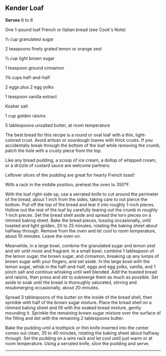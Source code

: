 ﻿## Kender Loaf

**Serves** 6 to 8

One 1-pound loaf French or Italian bread (see Cook's Note)

⅓ cup granulated sugar

2 teaspoons finely grated lemon or orange zest

⅓ cup light brown sugar

1 teaspoon ground cinnamon

1¾ cups half-and-half

2 eggs plus 2 egg yolks

1 teaspoon vanilla extract

Kosher salt

1 cup golden raisins

5 tablespoons unsalted butter, at room temperature

The best bread for this recipe is a round or oval loaf with a thin, light-colored crust. Avoid artisan or sourdough loaves with thick crusts. If you accidentally break through the bottom of the loaf while removing the crumb, patch the hole with a crusty piece from the top.

Like any bread pudding, a scoop of ice cream, a dollop of whipped cream, or a drizzle of custard sauce are welcome partners.

Leftover slices of the pudding are great for hearty French toast!

With a rack in the middle position, preheat the oven to 350°F.

With the loaf right-side up, use a serrated knife to cut around the perimeter of the bread, about 1 inch from the sides, taking care to not pierce the bottom. Pull off the top of the bread and tear it into roughly 1-inch pieces. Hollow out the rest of the loaf by carefully tearing out the crumb in roughly 1-inch pieces. Set the bread shell aside and spread the torn pieces on a rimmed baking sheet. Bake the bread pieces, tossing occasionally, until toasted and light golden, 20 to 25 minutes, rotating the baking sheet about halfway through. Remove from the oven and let cool to room temperature, about 10 minutes. Leave the oven on.

Meanwhile, in a large bowl, combine the granulated sugar and lemon zest and stir until moist and fragrant. In a small bowl, combine 1 tablespoon of the lemon sugar, the brown sugar, and cinnamon, breaking up any lumps of brown sugar with your fingers, and set aside. In the large bowl with the lemon sugar, whisk in the half-and-half, eggs and egg yolks, vanilla, and 1 pinch salt and continue whisking until well blended. Add the toasted bread and raisins, then press and stir to submerge them as much as possible. Set aside to soak until the bread is thoroughly saturated, stirring and resubmerging occasionally, about 20 minutes.

Spread 3 tablespoons of the butter on the inside of the bread shell, then sprinkle with half of the brown sugar mixture. Place the bread shell on a rimmed baking sheet and fill with the soaked bread mixture, gently mounding it. Sprinkle the remaining brown sugar mixture over the surface of the filling and dot with the remaining 2 tablespoons butter.

Bake the pudding until a toothpick or thin knife inserted into the center comes out clean, 35 to 40 minutes, rotating the baking sheet about halfway through. Set the pudding on a wire rack and let cool until just warm or at room temperature. Using a serrated knife, slice the pudding and serve.

---

